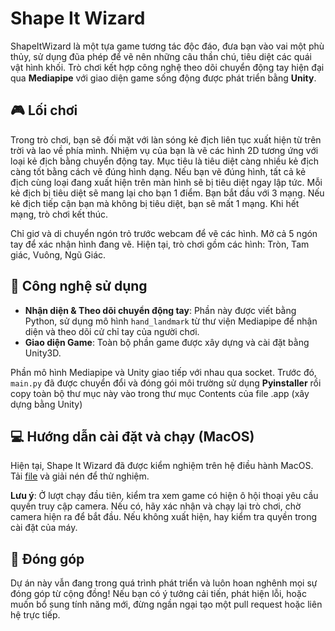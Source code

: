 # Shape It Wizard

ShapeItWizard là một tựa game tương tác độc đáo, đưa bạn vào vai một phù thủy, sử dụng đũa phép để vẽ nên những câu thần chú, tiêu diệt các quái vật hình khối. Trò chơi kết hợp công nghệ theo dõi chuyển động tay hiện đại qua **Mediapipe** với giao diện game sống động được phát triển bằng **Unity**.

[](https://github.com/skullick/ShapeItWizard/blob/main/icon.png)
## 🎮 Lối chơi
Trong trò chơi, bạn sẽ đối mặt với làn sóng kẻ địch liên tục xuất hiện từ trên trời và lao về phía mình. Nhiệm vụ của bạn là vẽ các hình 2D tương ứng với loại kẻ địch bằng chuyển động tay. Mục tiêu là tiêu diệt càng nhiều kẻ địch càng tốt bằng cách vẽ đúng hình dạng.
Nếu bạn vẽ đúng hình, tất cả kẻ địch cùng loại đang xuất hiện trên màn hình sẽ bị tiêu diệt ngay lập tức. Mỗi kẻ địch bị tiêu diệt sẽ mang lại cho bạn 1 điểm.
Bạn bắt đầu với 3 mạng. Nếu kẻ địch tiếp cận bạn mà không bị tiêu diệt, bạn sẽ mất 1 mạng. Khi hết mạng, trò chơi kết thúc.

Chỉ giơ và di chuyển ngón trỏ trước webcam để vẽ các hình. Mở cả 5 ngón tay để xác nhận hình đang vẽ. Hiện tại, trò chơi gồm các hình: Tròn, Tam giác, Vuông, Ngũ Giác.

## 🚀 Công nghệ sử dụng
- **Nhận diện & Theo dõi chuyển động tay**: Phần này được viết bằng Python, sử dụng mô hình ```hand_landmark``` từ thư viện Mediapipe để nhận diện và theo dõi cử chỉ tay của người chơi.
- **Giao diện Game**: Toàn bộ phần game được xây dựng và cài đặt bằng Unity3D.

Phần mô hình Mediapipe và Unity giao tiếp với nhau qua socket. Trước đó, ```main.py``` đã được chuyển đổi và đóng gói môi trường sử dụng **Pyinstaller** rồi copy toàn bộ thư mục này vào trong thư mục Contents của file .app (xây dựng bằng Unity)
## 💻 Hướng dẫn cài đặt và chạy (MacOS)
Hiện tại, Shape It Wizard đã được kiểm nghiệm trên hệ điều hành MacOS.
Tải [file](https://drive.google.com/drive/folders/1z2jqvYtLrQwm8UZiarky7YyFJrNm_DKu?usp=drive_link) và giải nén để thử nghiệm.

**Lưu ý**: Ở lượt chạy đầu tiên, kiểm tra xem game có hiện ô hội thoại yêu cầu quyền truy cập camera. Nếu có, hãy xác nhận và chạy lại trò chơi, chờ camera hiện ra để bắt đầu. Nếu không xuất hiện, hay kiểm tra quyền trong cài đặt của máy.

## 📝 Đóng góp
Dự án này vẫn đang trong quá trình phát triển và luôn hoan nghênh mọi sự đóng góp từ cộng đồng! Nếu bạn có ý tưởng cải tiến, phát hiện lỗi, hoặc muốn bổ sung tính năng mới, đừng ngần ngại tạo một pull request hoặc liên hệ trực tiếp.
